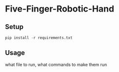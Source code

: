 # Five-Finger-Robotic-Hand

## Setup

```python
pip install -r requirements.txt
````

## Usage

what file to run, what commands to make them run

## 
